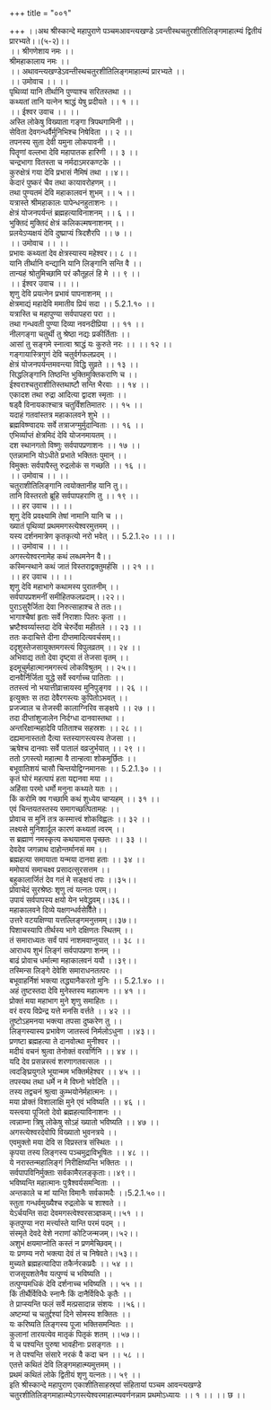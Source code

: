 +++
title = "००१"

+++
।।अथ श्रीस्कान्दे महापुराणे पञ्चमआवन्त्यखण्डे ऽवन्तीस्थचतुरशीतिलिङ्गमाहात्म्यं द्वितीयं प्रारभ्यते।।(५-२)।।  
।। श्रीगणेशाय नमः ।।  
श्रीमहाकालाय नमः ।।  
।। अथावन्त्यखण्डेऽवन्तीस्थचतुरशीतिलिङ्गमाहात्म्यं प्रारभ्यते ।।  
।। उमोवाच ।। ।।  
पृथिव्यां यानि तीर्थानि पुण्याश्च सरितस्तथा ।।  
कथ्यतां तानि यत्नेन श्राद्धं येषु प्रदीयते ।। १ ।।  
।। ईश्वर उवाच ।। ।।  
अस्ति लोकेषु विख्याता गङ्गा त्रिपथगामिनी ।।  
सेविता देवगन्धर्वैर्मुनिभिश्च निषेविता ।। २ ।।  
तपनस्य सुता देवी यमुना लोकपावनी ।।  
पितॄणां वल्लभा देवि महापातक हारिणी ।। ३ ।।  
चन्द्रभागा वितस्ता च नर्मदाऽमरकण्टके ।।  
कुरुक्षेत्रं गया देवि प्रभासं नैमिषं तथा ।।४।।  
केदारं पुष्करं चैव तथा कायावरोहणम् ।।  
तथा पुण्यतमं देवि महाकालवनं शुभम् ।। ५ ।।  
यत्रास्ते श्रीमहाकालः पापेन्धनहुताशनः ।।  
क्षेत्रं योजनपर्यन्तं ब्रह्महत्याविनाशनम् ।। ६ ।।  
भुक्तिदं मुक्तिदं क्षेत्रं कलिकल्मषनाशनम् ।।  
प्रलयेऽप्यक्षयं देवि दुष्प्राप्यं त्रिदशैरपि ।। ७ ।।  
।। उमोवाच ।। ।।  
प्रभावः कथ्यतां देव क्षेत्रस्यास्य महेश्वर।। ८ ।।  
यानि तीर्थानि वन्द्यानि यानि लिङ्गानि सन्ति वै ।।  
तान्यहं श्रोतुमिच्छामि परं कौतूहलं हि मे ।। ९ ।।  
।। ईश्वर उवाच ।। ।।  
शृणु देवि प्रयत्नेन प्रभावं पापनाशनम् ।।  
क्षेत्रमाद्यं महादेवि ममातीव प्रियं सदा ।। 5.2.1.१० ।।  
यत्रास्ति च महापुण्या सर्वपापहरा परा ।।  
तथा गन्धवती पुण्या दिव्या नवनदीप्रिया ।। ११ ।।  
नीलगङ्गा चतुर्थी तु श्रेष्ठा नद्यः प्रकीर्तिताः ।।  
आसां तु सङ्गमे स्नात्वा श्राद्धं यः कुरुते नरः ।। ।। १२ ।।  
गङ्गायास्त्रिगुणं देवि चतुर्वर्गफलप्रदम् ।।  
क्षेत्रं योजनपर्यन्तमवन्त्या विद्धि सुव्रते ।। १३ ।।  
सिद्धलिङ्गानि तिष्ठन्ति भुक्तिमुक्तिकराणि च ।।  
ईश्वराश्चतुराशीतिस्तथाष्टौ सन्ति भैरवाः ।। १४ ।।  
एकादश तथा रुद्रा आदित्या द्वादश स्मृताः ।।  
षड्वै विनायकाश्चात्र चतुर्विंशतिमातरः ।। १५ ।।  
यदाहं गतवांस्तत्र महाकालवने शुभे ।।  
ब्रह्मविष्ण्वादयः सर्वे तत्राजग्मुर्मुदान्विताः ।। १६ ।।  
एभिर्व्याप्तं क्षेत्रमिदं देवि योजनमायतम् ।।  
दश स्थानगतो विष्णुः सर्वपापप्रणाशनः ।। १७ ।।  
एतन्नामानि योऽधीते प्रभाते भक्तितः पुमान् ।।  
विमुक्तः सर्वपापैस्तु रुद्रलोकं स गच्छति ।। १६ ।।  
।। उमोवाच ।। ।।  
चतुराशीतिलिङ्गानि त्वयोक्तानीह यानि तु।।  
तानि विस्तरतो ब्रूहि सर्वपापहराणि तु ।। १९ ।।  
।। हर उवाच ।। ।।  
शृणु देवि प्रवक्ष्यामि तेषां नामानि यानि च ।।  
ख्यातं पृथिव्यां प्रथममगस्त्येश्वरमुत्तमम् ।।  
यस्य दर्शनमात्रेण कृतकृत्यो नरो भवेत् ।। 5.2.1.२० ।। ।।  
।। उमोवाच ।। ।।  
अगस्त्येश्वरनामेह कथं लब्धमनेन वै।।  
कस्मिन्स्थाने कथं जातं विस्तराद्वक्तुमर्हसि ।। २१ ।।  
।। हर उवाच ।। ।।  
शृणु देवि महाभागे कथामस्य पुरातनीम् ।।  
सर्वपापप्रशमनीं समीहितफलप्रदाम्।।२२।।  
पुराऽसुरैर्जिता देवा निरुत्साहाश्च ते ततः।।  
भागाश्चैषां हृताः सर्वे निराशाः पितरः कृता ।।  
भ्रष्टैश्वर्य्यास्तदा देवि चेरुर्देवा महीतले ।। २३ ।।  
ततः कदाचित्ते दीना दीप्तमादित्यवर्चसम्।।  
ददृशुस्तेजसायुक्तमगस्त्यं विपुलव्रतम् ।। २४ ।।  
अभिवाद्य ततो देवा दृष्ट्वा तं तेजसा वृतम् ।।  
इदमूचुर्महात्मानमगस्त्यं लोकविश्रुतम् ।। २५।।  
दानवैर्निर्जिता युद्धे सर्वे स्वर्गाच्च पातिताः ।।  
ततस्त्वं नो भयात्तीव्रात्त्रायस्व मुनिपुङ्गव ।। २६ ।।  
इत्युक्तः स तदा देवैरगस्त्यः कुपितोऽभवत् ।।  
प्रजज्वाल च तेजस्वी कालाग्निरिव सङ्क्षये ।। २७ ।।  
तदा दीप्तांशुजालेन निर्दग्धा दानवास्तथा ।।  
अन्तरिक्षान्महादेवि पतिताश्च सहस्रशः ।। २८ ।।  
दह्यमानास्ततो दैत्या स्तस्यागस्त्यस्य तेजसा ।।  
ऋषेश्च दानवाः सर्वे पातालं वव्रजुर्भयात् ।। २९ ।।  
ततो ऽगस्त्यो महात्मा वै तान्हत्वा शोकमूर्छितः ।।  
बभूवातिशयं चासौ चिन्तयोद्विग्नमानसः ।। 5.2.1.३० ।।  
कृतं घोरं महत्पापं हता यद्दानवा मया ।।  
अहिंसा परमो धर्मो मनुना कथ्यते यतः ।।  
किं करोमि क्व गच्छामि कथं शुध्येय चाप्यहम् ।। ३१ ।।  
एवं चिन्तयतस्तस्य समागच्छत्पितामहः ।।  
प्रोवाच स मुनिं तत्र कस्मात्त्वं शोकविह्वलः ।। ३२ ।।  
लक्ष्यसे मुनिशार्दूल कारणं कथ्यतां त्वरम् ।।  
स ब्रह्माणं नमस्कृत्य कथयामास पृच्छतः ।। ३३ ।।  
देवदेव जगन्नाथ दाहोन्तर्मानसं मम ।।  
ब्रह्महत्या समायाता यन्मया दानवा हताः ।। ३४ ।।  
ममोपायं समाचक्ष्व प्रसादत्सुरसत्तम ।।  
बहुकालार्जितं देव गतं मे सङ्क्षयं तपः ।।३५।।  
प्रोवाचेदं सुरश्रेष्ठः शृणु त्वं यत्नतः परम्।।  
उपायं सर्वपापस्य क्षयो येन भवेद्ध्रुवम्।।३६।।  
महाकालवने दिव्ये यक्षगन्धर्वसेविते।।  
उत्तरे वटयक्षिण्या यत्तल्लिङ्गमनुत्तमम्।।३७।।  
पिशाचस्यापि तीर्थस्य भागे दक्षिणतः स्थितम् ।।  
तं समाराध्यतः सर्वं पापं नाशमवाप्नुयात् ।। ३८ ।।  
आराधय शुभं लिङ्गं सर्वपापप्रणा शनम् ।।  
बाढं प्रोवाच धर्मात्मा महाकालवनं ययौ ।।३९।।  
तस्मिन्स लिङ्गे देवेशि समाराधनतत्परः ।।  
बभूवाहर्निशं भक्त्या तद्ध्यानैकरतो मुनिः ।। 5.2.1.४० ।।  
अहं तुष्टस्तदा देवि मुनेस्तस्य महात्मनः ।। ४१ ।।  
प्रोक्तं मया महाभाग मुने शृणु समाहितः ।।  
वरं वरय विप्रेन्द्र यत्ते मनसि वर्त्तते ।। ४२ ।।  
तुष्टोऽहमनया भक्त्या तपसा दुष्करेण तु ।।  
लिङ्गस्यास्य प्रभावेण जातस्त्वं निर्मलोऽधुना ।।४३।।  
प्रणष्टा ब्रह्महत्या ते दानवोत्था मुनीश्वर ।।  
मदीयं वचनं श्रुत्वा तेनोक्तं वरवर्णिनि ।। ४४ ।।  
यदि देव प्रसन्नस्त्वं शरणागतवत्सलः ।।  
त्वदङ्घ्रियुगले भूयान्मम भक्तिर्महेश्वर ।। ४५ ।।  
तपस्यथ तथा धर्मे न मे विघ्नो भवेदिति ।।  
तस्य तद्वचनं श्रुत्वा कुम्भयोनेर्महात्मनः ।।  
मया प्रोक्तं विशालाक्षि मुने एवं भविष्यति ।। ४६ ।।  
यस्त्वया पूजितो देवो ब्रह्महत्याविनाशनः ।।  
त्वन्नाम्ना त्रिषु लोकेषु सोऽहं ख्यातो भविष्यति ।। ४७ ।।  
अगस्त्येश्वरदेवोपि विख्यातो भुवनत्रये ।।  
एवमुक्तो मया देवि स विप्रस्तत्र संस्थितः ।।  
कृपया तस्य लिङ्गस्य पञ्चमुद्राविभूषितः ।। ४८ ।।  
ये नरास्तन्महालिङ्गं निरीक्षिष्यन्ति भक्तितः ।।  
सर्वपापविनिर्मुक्ताः सर्वकामैरलङ्कृताः।।४९।।  
भविष्यन्ति महात्मानः पुत्रैश्वर्यसमन्विताः ।।  
अन्तकाले च मां यान्ति विमानैः सर्वकामदैः ।।5.2.1.५०।।  
स्तुता गन्धर्वमुख्यैश्च रुद्रलोके च शाश्वते ।।  
येऽर्चयन्ति सदा देवमगस्त्वेश्वरसञ्ज्ञकम्।।५१ ।।  
कृतपुण्या नरा मर्त्त्यास्ते यान्ति परमं पदम् ।।  
संस्मृते देवदे वेशे नराणां कोटिजन्मजम्।।५२।।  
अशुभं क्षयमाप्नोति कस्तं न प्रणमेच्छिवम्।।  
यः प्रणम्य नरो भक्त्या देवं तं च निषेवते।।५३।।  
मुच्यते ब्रह्महत्यादिपा तकैर्नरकप्रदैः ।। ५४ ।।  
राजसूयशतेनैव यत्पुण्यं च भविष्यति ।।  
तत्पुण्यमधिकं देवि दर्शनाच्च भविष्यति ।। ५५ ।।  
किं तीर्थैर्विविधैः स्नानैः किं दानैर्विविधैः कृतैः ।।  
ते प्राप्स्यन्ति फलं सर्वे मत्प्रसादान्न संशयः ।।५६।।  
अष्टम्यां च चतुर्द्दश्यां दिने सोमस्य शक्तितः ।।  
यः करिष्यति लिङ्गस्य पूजा भक्तिसमन्वितः ।।  
कुलानां तारयत्येव मातृकं पितृकं शतम् ।।५७।।  
ये च पश्यन्ति पुरुषा भावहीनाः प्रसङ्गतः ।।  
न ते पश्यन्ति संसारे नरकं वै कदा चन ।। ५८ ।।  
एतत्ते कथितं देवि लिङ्गमहात्म्यमुत्तमम् ।।  
प्रथमं कथितं लोके द्वितीयं शृणु यत्नतः।। ५९ ।।  
इति श्रीस्कान्दे महापुराण एकाशीतिसाहस्र्यां संहितायां पञ्चम आवन्त्यखण्डे चतुरशीतिलिङ्गमाहात्म्येऽगस्त्येश्वरमाहात्म्यवर्णनन्नाम प्रथमोऽध्यायः ।। १ ।। ।। छ ।।
